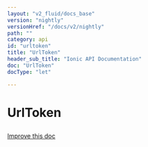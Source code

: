 ```yaml
---
layout: "v2_fluid/docs_base"
version: "nightly"
versionHref: "/docs/v2/nightly"
path: ""
category: api
id: "urltoken"
title: "UrlToken"
header_sub_title: "Ionic API Documentation"
doc: "UrlToken"
docType: "let"

---
```










<h1 class="api-title">
<a class="anchor" name="url-token" href="#url-token"></a>

UrlToken





</h1>

<a class="improve-v2-docs" href="http://github.com/driftyco/ionic/edit/master//src/platform/query-params.ts#L29">
Improve this doc
</a>










<!-- @usage tag -->


<!-- @property tags -->



<!-- instance methods on the class -->




<!-- related link --><!-- end content block -->


<!-- end body block -->

